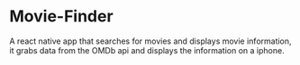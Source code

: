 # Movie-Finder
A react native app that searches for movies and displays movie information, it grabs data from the OMDb api and displays the information on a iphone.
